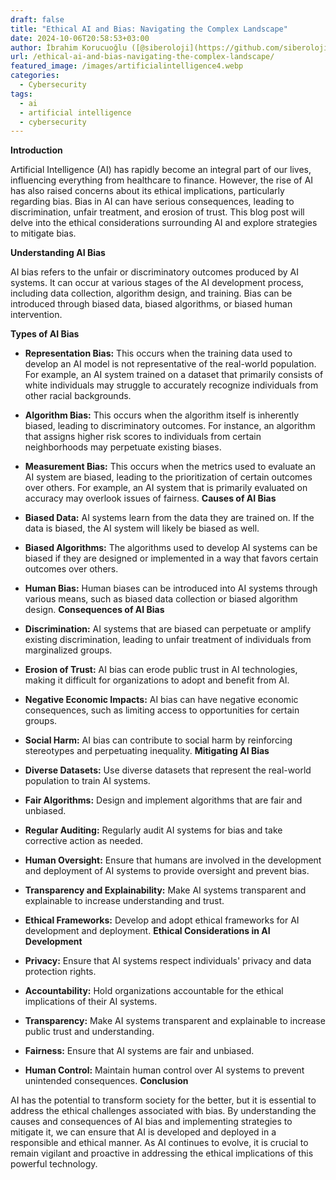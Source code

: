 ```yaml
---
draft: false
title: "Ethical AI and Bias: Navigating the Complex Landscape"
date: 2024-10-06T20:58:53+03:00
author: İbrahim Korucuoğlu ([@siberoloji](https://github.com/siberoloji))
url: /ethical-ai-and-bias-navigating-the-complex-landscape/
featured_image: /images/artificialintelligence4.webp
categories:
  - Cybersecurity
tags:
  - ai
  - artificial intelligence
  - cybersecurity
---
```



**Introduction**



Artificial Intelligence (AI) has rapidly become an integral part of our lives, influencing everything from healthcare to finance. However, the rise of AI has also raised concerns about its ethical implications, particularly regarding bias. Bias in AI can have serious consequences, leading to discrimination, unfair treatment, and erosion of trust. This blog post will delve into the ethical considerations surrounding AI and explore strategies to mitigate bias.



**Understanding AI Bias**



AI bias refers to the unfair or discriminatory outcomes produced by AI systems. It can occur at various stages of the AI development process, including data collection, algorithm design, and training. Bias can be introduced through biased data, biased algorithms, or biased human intervention.



**Types of AI Bias**


* **Representation Bias:** This occurs when the training data used to develop an AI model is not representative of the real-world population. For example, an AI system trained on a dataset that primarily consists of white individuals may struggle to accurately recognize individuals from other racial backgrounds.

* **Algorithm Bias:** This occurs when the algorithm itself is inherently biased, leading to discriminatory outcomes. For instance, an algorithm that assigns higher risk scores to individuals from certain neighborhoods may perpetuate existing biases.

* **Measurement Bias:** This occurs when the metrics used to evaluate an AI system are biased, leading to the prioritization of certain outcomes over others. For example, an AI system that is primarily evaluated on accuracy may overlook issues of fairness.
**Causes of AI Bias**


* **Biased Data:** AI systems learn from the data they are trained on. If the data is biased, the AI system will likely be biased as well.

* **Biased Algorithms:** The algorithms used to develop AI systems can be biased if they are designed or implemented in a way that favors certain outcomes over others.

* **Human Bias:** Human biases can be introduced into AI systems through various means, such as biased data collection or biased algorithm design.
**Consequences of AI Bias**


* **Discrimination:** AI systems that are biased can perpetuate or amplify existing discrimination, leading to unfair treatment of individuals from marginalized groups.

* **Erosion of Trust:** AI bias can erode public trust in AI technologies, making it difficult for organizations to adopt and benefit from AI.

* **Negative Economic Impacts:** AI bias can have negative economic consequences, such as limiting access to opportunities for certain groups.

* **Social Harm:** AI bias can contribute to social harm by reinforcing stereotypes and perpetuating inequality.
**Mitigating AI Bias**


* **Diverse Datasets:** Use diverse datasets that represent the real-world population to train AI systems.

* **Fair Algorithms:** Design and implement algorithms that are fair and unbiased.

* **Regular Auditing:** Regularly audit AI systems for bias and take corrective action as needed.

* **Human Oversight:** Ensure that humans are involved in the development and deployment of AI systems to provide oversight and prevent bias.

* **Transparency and Explainability:** Make AI systems transparent and explainable to increase understanding and trust.

* **Ethical Frameworks:** Develop and adopt ethical frameworks for AI development and deployment.
**Ethical Considerations in AI Development**


* **Privacy:** Ensure that AI systems respect individuals' privacy and data protection rights.

* **Accountability:** Hold organizations accountable for the ethical implications of their AI systems.

* **Transparency:** Make AI systems transparent and explainable to increase public trust and understanding.

* **Fairness:** Ensure that AI systems are fair and unbiased.

* **Human Control:** Maintain human control over AI systems to prevent unintended consequences.
**Conclusion**



AI has the potential to transform society for the better, but it is essential to address the ethical challenges associated with bias. By understanding the causes and consequences of AI bias and implementing strategies to mitigate it, we can ensure that AI is developed and deployed in a responsible and ethical manner. As AI continues to evolve, it is crucial to remain vigilant and proactive in addressing the ethical implications of this powerful technology.
